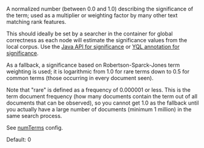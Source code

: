 A normalized number (between 0.0 and 1.0) describing the significance of the term; used as a multiplier or weighting factor by many other text matching rank features.

This should ideally be set by a searcher in the container for global correctness as each node will estimate the significance values from the local corpus. Use the [Java API for significance](https://javadoc.io/doc/com.yahoo.vespa/container-search/latest/com/yahoo/prelude/query/TaggableItem.html#setSignificance(double)) or [YQL annotation for significance](https://docs.vespa.ai/en/reference/query-language-reference.html#significance).

As a fallback, a significance based on Robertson-Sparck-Jones term weighting is used; it is logarithmic from 1.0 for rare terms down to 0.5 for common terms (those occurring in every document seen).

Note that "rare" is defined as a frequency of 0.000001 or less. This is the term document frequency (how many documents contain the term out of all documents that can be observed), so you cannot get 1.0 as the fallback until you actually have a large number of documents (minimum 1 million) in the same search process.

See [numTerms](https://docs.vespa.ai/en/reference/rank-feature-configuration.html#term) config.

Default: 0
